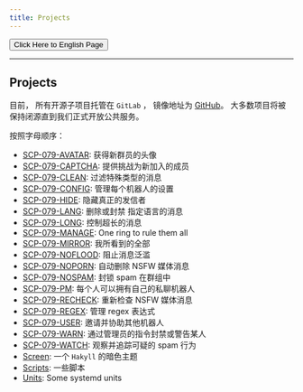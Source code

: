 ```yaml
---
title: Projects
---
```


<link rel="stylesheet" href="/css/chinese.css">
<button onmouseover="PlaySound('totop1')" onmouseout="StopSound('totop1')" onclick="window.location.href = '/projects/';" class="en">Click Here to English Page</button>

---

## Projects

目前， 所有开源子项目托管在 `GitLab` ， 镜像地址为 [GitHub](https://github.com/scp-079)。 大多数项目将被保持闭源直到我们正式开放公共服务。

按照字母顺序：

- [SCP-079-AVATAR](https://github.com/scp-079/scp-079-avatar): 
获得新群员的头像
- [SCP-079-CAPTCHA](https://github.com/scp-079/scp-079-captcha):
提供挑战为新加入的成员
- [SCP-079-CLEAN](https://github.com/scp-079/scp-079-clean): 
过滤特殊类型的消息
- [SCP-079-CONFIG](https://github.com/scp-079/scp-079-config): 
管理每个机器人的设置
- [SCP-079-HIDE](https://github.com/scp-079/scp-079-hide): 
隐藏真正的发信者
- [SCP-079-LANG](https://github.com/scp-079/scp-079-lang): 
删除或封禁 指定语言的消息
- [SCP-079-LONG](https://github.com/scp-079/scp-079-long): 
控制超长的消息
- [SCP-079-MANAGE](https://github.com/scp-079/scp-079-manage): 
One ring to rule them all
- [SCP-079-MIRROR](https://github.com/scp-079/scp-079-mirror): 
我所看到的全部
- [SCP-079-NOFLOOD](https://github.com/scp-079/scp-079-noflood): 
阻止消息泛滥
- [SCP-079-NOPORN](https://github.com/scp-079/scp-079-noporn): 
自动删除 NSFW 媒体消息
- [SCP-079-NOSPAM](https://github.com/scp-079/scp-079-nospam): 
封锁 spam 在群组中
- [SCP-079-PM](https://github.com/scp-079/scp-079-pm): 
每个人可以拥有自己的私聊机器人
- [SCP-079-RECHECK](https://github.com/scp-079/scp-079-recheck): 
重新检查 NSFW 媒体消息
- [SCP-079-REGEX](https://github.com/scp-079/scp-079-regex): 
管理 regex 表达式
- [SCP-079-USER](https://github.com/scp-079/scp-079-user): 
邀请并协助其他机器人
- [SCP-079-WARN](https://github.com/scp-079/scp-079-warn): 
通过管理员的指令封禁或警告某人
- [SCP-079-WATCH](https://github.com/scp-079/scp-079-watch): 
观察并追踪可疑的 spam 行为
- [Screen](https://github.com/scp-079/screen): 
一个 `Hakyll` 的暗色主题
- [Scripts](https://github.com/scp-079/scripts): 
一些脚本
- [Units](https://github.com/scp-079/units): 
Some systemd units

<audio src="/audio/page/projects.ogg" autoplay></audio>
